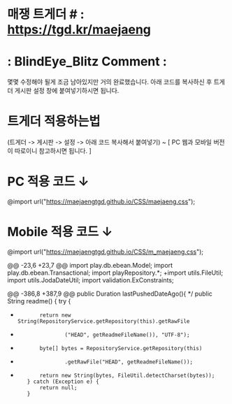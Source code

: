 # 매쟁 트게더 # : https://tgd.kr/maejaeng

# : BlindEye_Blitz Comment : #
몇몇 수정해야 될게 조금 남아있지만 거의 완료했습니다. 아래 코드를 복사하신 후 트게더 게시판 설정 창에 붙여넣기하시면 됩니다.

# 트게더 적용하는법 #
(트게더 -> 게시판 -> 설정 -> 아래 코드 복사해서 붙여넣기) ~ [ PC 웹과 모바일 버전이 따로이니 참고하시면 됩니다. ]

# PC 적용 코드 ↓ #
@import url("https://maejaengtgd.github.io/CSS/maejaeng.css");

# Mobile 적용 코드 ↓ #
@import url("https://maejaengtgd.github.io/CSS/m_maejaeng.css");

<meta http-equiv="Content-Type" content="text/html; charset=utf-8">

@@ -23,6 +23,7 @@
 import play.db.ebean.Model;
 import play.db.ebean.Transactional;
 import playRepository.*;
+import utils.FileUtil;
 import utils.JodaDateUtil;
 import validation.ExConstraints;
 
@@ -386,8 +387,9 @@ public Duration lastPushedDateAgo(){
      */
     public String readme() {
         try {
-            return new String(RepositoryService.getRepository(this).getRawFile
-                    ("HEAD", getReadmeFileName()), "UTF-8");
+            byte[] bytes = RepositoryService.getRepository(this)
+                    .getRawFile("HEAD", getReadmeFileName());
+            return new String(bytes, FileUtil.detectCharset(bytes));
         } catch (Exception e) {
             return null;
         }
